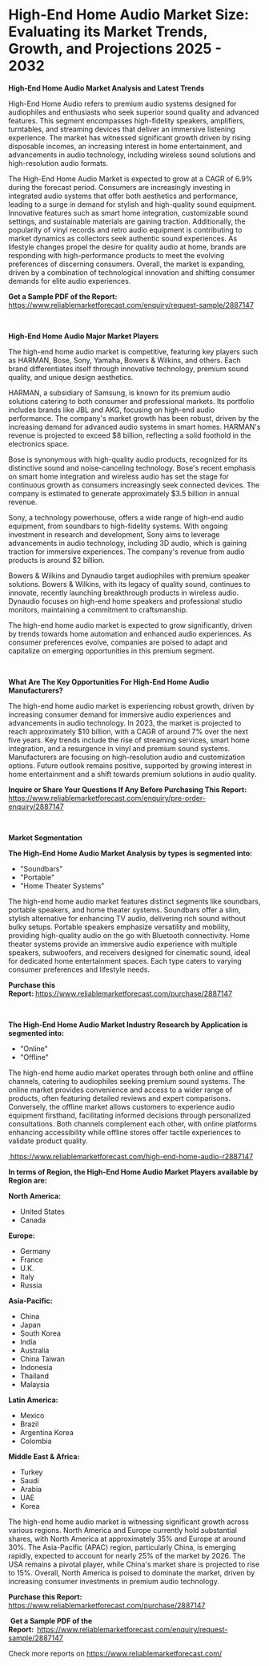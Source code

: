 <p><h1>High-End Home Audio Market Size: Evaluating its Market Trends, Growth, and Projections 2025 - 2032</h1></p><p><strong>High-End Home Audio Market Analysis and Latest Trends</strong></p>
<p><p>High-End Home Audio refers to premium audio systems designed for audiophiles and enthusiasts who seek superior sound quality and advanced features. This segment encompasses high-fidelity speakers, amplifiers, turntables, and streaming devices that deliver an immersive listening experience. The market has witnessed significant growth driven by rising disposable incomes, an increasing interest in home entertainment, and advancements in audio technology, including wireless sound solutions and high-resolution audio formats.</p><p>The High-End Home Audio Market is expected to grow at a CAGR of 6.9% during the forecast period. Consumers are increasingly investing in integrated audio systems that offer both aesthetics and performance, leading to a surge in demand for stylish and high-quality sound equipment. Innovative features such as smart home integration, customizable sound settings, and sustainable materials are gaining traction. Additionally, the popularity of vinyl records and retro audio equipment is contributing to market dynamics as collectors seek authentic sound experiences. As lifestyle changes propel the desire for quality audio at home, brands are responding with high-performance products to meet the evolving preferences of discerning consumers. Overall, the market is expanding, driven by a combination of technological innovation and shifting consumer demands for elite audio experiences.</p></p>
<p><strong>Get a Sample PDF of the Report:&nbsp;</strong> <a href="https://www.reliablemarketforecast.com/enquiry/request-sample/2887147?utm_campaign=2875&utm_medium=2&utm_source=Github&utm_content=ia&utm_term=13032025&utm_id=high-end-home-audio">https://www.reliablemarketforecast.com/enquiry/request-sample/2887147</a></p>
<p>&nbsp;</p>
<p><strong>High-End Home Audio Major Market Players</strong></p>
<p><p>The high-end home audio market is competitive, featuring key players such as HARMAN, Bose, Sony, Yamaha, Bowers & Wilkins, and others. Each brand differentiates itself through innovative technology, premium sound quality, and unique design aesthetics.</p><p>HARMAN, a subsidiary of Samsung, is known for its premium audio solutions catering to both consumer and professional markets. Its portfolio includes brands like JBL and AKG, focusing on high-end audio performance. The company's market growth has been robust, driven by the increasing demand for advanced audio systems in smart homes. HARMAN's revenue is projected to exceed $8 billion, reflecting a solid foothold in the electronics space.</p><p>Bose is synonymous with high-quality audio products, recognized for its distinctive sound and noise-canceling technology. Bose's recent emphasis on smart home integration and wireless audio has set the stage for continuous growth as consumers increasingly seek connected devices. The company is estimated to generate approximately $3.5 billion in annual revenue.</p><p>Sony, a technology powerhouse, offers a wide range of high-end audio equipment, from soundbars to high-fidelity systems. With ongoing investment in research and development, Sony aims to leverage advancements in audio technology, including 3D audio, which is gaining traction for immersive experiences. The company's revenue from audio products is around $2 billion.</p><p>Bowers & Wilkins and Dynaudio target audiophiles with premium speaker solutions. Bowers & Wilkins, with its legacy of quality sound, continues to innovate, recently launching breakthrough products in wireless audio. Dynaudio focuses on high-end home speakers and professional studio monitors, maintaining a commitment to craftsmanship.</p><p>The high-end home audio market is expected to grow significantly, driven by trends towards home automation and enhanced audio experiences. As consumer preferences evolve, companies are poised to adapt and capitalize on emerging opportunities in this premium segment.</p></p>
<p>&nbsp;</p>
<p><strong>What Are The Key Opportunities For High-End Home Audio Manufacturers?</strong></p>
<p><p>The high-end home audio market is experiencing robust growth, driven by increasing consumer demand for immersive audio experiences and advancements in audio technology. In 2023, the market is projected to reach approximately $10 billion, with a CAGR of around 7% over the next five years. Key trends include the rise of streaming services, smart home integration, and a resurgence in vinyl and premium sound systems. Manufacturers are focusing on high-resolution audio and customization options. Future outlook remains positive, supported by growing interest in home entertainment and a shift towards premium solutions in audio quality.</p></p>
<p><strong>Inquire or Share Your Questions If Any Before Purchasing This Report:</strong> <a href="https://www.reliablemarketforecast.com/enquiry/pre-order-enquiry/2887147?utm_campaign=2875&utm_medium=2&utm_source=Github&utm_content=ia&utm_term=13032025&utm_id=high-end-home-audio">https://www.reliablemarketforecast.com/enquiry/pre-order-enquiry/2887147</a></p>
<p>&nbsp;</p>
<p><strong>Market Segmentation</strong></p>
<p><strong>The High-End Home Audio Market Analysis by types is segmented into:</strong></p>
<p><ul><li>"Soundbars"</li><li>"Portable"</li><li>"Home Theater Systems"</li></ul></p>
<p><p>The high-end home audio market features distinct segments like soundbars, portable speakers, and home theater systems. Soundbars offer a slim, stylish alternative for enhancing TV audio, delivering rich sound without bulky setups. Portable speakers emphasize versatility and mobility, providing high-quality audio on the go with Bluetooth connectivity. Home theater systems provide an immersive audio experience with multiple speakers, subwoofers, and receivers designed for cinematic sound, ideal for dedicated home entertainment spaces. Each type caters to varying consumer preferences and lifestyle needs.</p></p>
<p><strong>Purchase this Report:&nbsp;</strong><a href="https://www.reliablemarketforecast.com/purchase/2887147?utm_campaign=2875&utm_medium=2&utm_source=Github&utm_content=ia&utm_term=13032025&utm_id=high-end-home-audio">https://www.reliablemarketforecast.com/purchase/2887147</a></p>
<p>&nbsp;</p>
<p><strong>The High-End Home Audio Market Industry Research by Application is segmented into:</strong></p>
<p><ul><li>"Online"</li><li>"Offline"</li></ul></p>
<p><p>The high-end home audio market operates through both online and offline channels, catering to audiophiles seeking premium sound systems. The online market provides convenience and access to a wider range of products, often featuring detailed reviews and expert comparisons. Conversely, the offline market allows customers to experience audio equipment firsthand, facilitating informed decisions through personalized consultations. Both channels complement each other, with online platforms enhancing accessibility while offline stores offer tactile experiences to validate product quality.</p></p>
<p><a href="https://www.reliablemarketforecast.com/high-end-home-audio-r2887147?utm_campaign=2875&utm_medium=2&utm_source=Github&utm_content=ia&utm_term=13032025&utm_id=high-end-home-audio">&nbsp;https://www.reliablemarketforecast.com/high-end-home-audio-r2887147</a></p>
<p><strong>In terms of Region, the High-End Home Audio Market Players available by Region are:</strong></p>
<p>
    <p> <strong> North America: </strong>
        <ul>
            <li>United States</li>
            <li>Canada</li>
        </ul>
        </p> 
    <p> <strong> Europe: </strong>
        <ul>
            <li>Germany</li>
            <li>France</li>
            <li>U.K.</li>
            <li>Italy</li>
            <li>Russia</li>
        </ul>
        </p> 
    <p> <strong> Asia-Pacific: </strong>
        <ul>
            <li>China</li>
            <li>Japan</li>
            <li>South Korea</li>
            <li>India</li>
            <li>Australia</li>
            <li>China Taiwan</li>
            <li>Indonesia</li>
            <li>Thailand</li>
            <li>Malaysia</li>
        </ul>
        </p> 
    <p> <strong> Latin America: </strong>
        <ul>
            <li>Mexico</li>
            <li>Brazil</li>
            <li>Argentina Korea</li>
            <li>Colombia</li>
        </ul>
        </p> 
    <p> <strong> Middle East & Africa: </strong>
        <ul>
            <li>Turkey</li>
            <li>Saudi</li>
            <li>Arabia</li>
            <li>UAE</li>
            <li>Korea</li>
        </ul>
    </p>
    </p>
<p><p>The high-end home audio market is witnessing significant growth across various regions. North America and Europe currently hold substantial shares, with North America at approximately 35% and Europe at around 30%. The Asia-Pacific (APAC) region, particularly China, is emerging rapidly, expected to account for nearly 25% of the market by 2026. The USA remains a pivotal player, while China's market share is projected to rise to 15%. Overall, North America is poised to dominate the market, driven by increasing consumer investments in premium audio technology.</p></p>
<p><strong>Purchase this Report: </strong><a href="https://www.reliablemarketforecast.com/purchase/2887147?utm_campaign=2875&utm_medium=2&utm_source=Github&utm_content=ia&utm_term=13032025&utm_id=high-end-home-audio">https://www.reliablemarketforecast.com/purchase/2887147</a></p>
<p>&nbsp;<strong>Get a Sample PDF of the Report:&nbsp;&nbsp;</strong><a href="https://www.reliablemarketforecast.com/enquiry/request-sample/2887147?utm_campaign=2875&utm_medium=2&utm_source=Github&utm_content=ia&utm_term=13032025&utm_id=high-end-home-audio">https://www.reliablemarketforecast.com/enquiry/request-sample/2887147</a></p>
<p><strong></strong></p>
<p>Check more reports on <a href="https://www.reliablemarketforecast.com/?utm_campaign=2875&utm_medium=2&utm_source=Github&utm_content=ia&utm_term=13032025&utm_id=high-end-home-audio">https://www.reliablemarketforecast.com/</a></p>